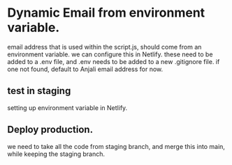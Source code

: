 # Dynamic Email from environment variable.
email address that is used within the script.js, should come from an environment variable. we can configure this in Netlify. these need to be added to a .env file, and .env needs to be added to a new .gitignore file.
if one not found, default to Anjali email address for now.

## test in staging
setting up environment variable in Netlify. 

## Deploy production.
we need to take all the code from staging branch, and merge this into main, while keeping the staging branch. 